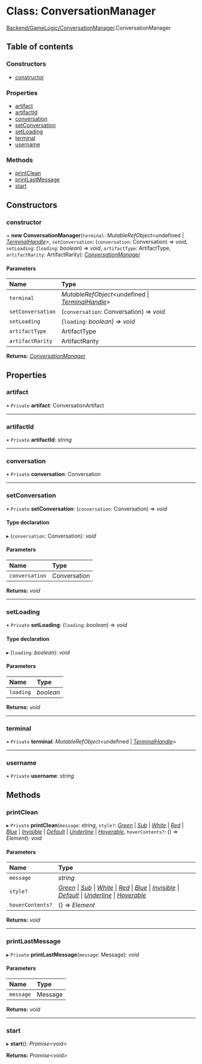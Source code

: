 # Class: ConversationManager

[Backend/GameLogic/ConversationManager](../modules/backend_gamelogic_conversationmanager.md).ConversationManager

## Table of contents

### Constructors

- [constructor](backend_gamelogic_conversationmanager.conversationmanager.md#constructor)

### Properties

- [artifact](backend_gamelogic_conversationmanager.conversationmanager.md#artifact)
- [artifactId](backend_gamelogic_conversationmanager.conversationmanager.md#artifactid)
- [conversation](backend_gamelogic_conversationmanager.conversationmanager.md#conversation)
- [setConversation](backend_gamelogic_conversationmanager.conversationmanager.md#setconversation)
- [setLoading](backend_gamelogic_conversationmanager.conversationmanager.md#setloading)
- [terminal](backend_gamelogic_conversationmanager.conversationmanager.md#terminal)
- [username](backend_gamelogic_conversationmanager.conversationmanager.md#username)

### Methods

- [printClean](backend_gamelogic_conversationmanager.conversationmanager.md#printclean)
- [printLastMessage](backend_gamelogic_conversationmanager.conversationmanager.md#printlastmessage)
- [start](backend_gamelogic_conversationmanager.conversationmanager.md#start)

## Constructors

### constructor

\+ **new ConversationManager**(`terminal`: _MutableRefObject_<undefined \| [_TerminalHandle_](../interfaces/frontend_views_terminal.terminalhandle.md)\>, `setConversation`: (`conversation`: Conversation) => _void_, `setLoading`: (`loading`: _boolean_) => _void_, `artifactType`: ArtifactType, `artifactRarity`: ArtifactRarity): [_ConversationManager_](backend_gamelogic_conversationmanager.conversationmanager.md)

#### Parameters

| Name              | Type                                                                                                          |
| :---------------- | :------------------------------------------------------------------------------------------------------------ |
| `terminal`        | _MutableRefObject_<undefined \| [_TerminalHandle_](../interfaces/frontend_views_terminal.terminalhandle.md)\> |
| `setConversation` | (`conversation`: Conversation) => _void_                                                                      |
| `setLoading`      | (`loading`: _boolean_) => _void_                                                                              |
| `artifactType`    | ArtifactType                                                                                                  |
| `artifactRarity`  | ArtifactRarity                                                                                                |

**Returns:** [_ConversationManager_](backend_gamelogic_conversationmanager.conversationmanager.md)

## Properties

### artifact

• `Private` **artifact**: ConversationArtifact

---

### artifactId

• `Private` **artifactId**: _string_

---

### conversation

• `Private` **conversation**: Conversation

---

### setConversation

• `Private` **setConversation**: (`conversation`: Conversation) => _void_

#### Type declaration

▸ (`conversation`: Conversation): _void_

#### Parameters

| Name           | Type         |
| :------------- | :----------- |
| `conversation` | Conversation |

**Returns:** _void_

---

### setLoading

• `Private` **setLoading**: (`loading`: _boolean_) => _void_

#### Type declaration

▸ (`loading`: _boolean_): _void_

#### Parameters

| Name      | Type      |
| :-------- | :-------- |
| `loading` | _boolean_ |

**Returns:** _void_

---

### terminal

• `Private` **terminal**: _MutableRefObject_<undefined \| [_TerminalHandle_](../interfaces/frontend_views_terminal.terminalhandle.md)\>

---

### username

• `Private` **username**: _string_

## Methods

### printClean

▸ `Private` **printClean**(`message`: _string_, `style?`: [_Green_](../enums/frontend_utils_terminaltypes.terminaltextstyle.md#green) \| [_Sub_](../enums/frontend_utils_terminaltypes.terminaltextstyle.md#sub) \| [_White_](../enums/frontend_utils_terminaltypes.terminaltextstyle.md#white) \| [_Red_](../enums/frontend_utils_terminaltypes.terminaltextstyle.md#red) \| [_Blue_](../enums/frontend_utils_terminaltypes.terminaltextstyle.md#blue) \| [_Invisible_](../enums/frontend_utils_terminaltypes.terminaltextstyle.md#invisible) \| [_Default_](../enums/frontend_utils_terminaltypes.terminaltextstyle.md#default) \| [_Underline_](../enums/frontend_utils_terminaltypes.terminaltextstyle.md#underline) \| [_Hoverable_](../enums/frontend_utils_terminaltypes.terminaltextstyle.md#hoverable), `hoverContents?`: () => _Element_): _void_

#### Parameters

| Name             | Type                                                                                                                                                                                                                                                                                                                                                                                                                                                                                                                                                                                                                                                                                                                                                  |
| :--------------- | :---------------------------------------------------------------------------------------------------------------------------------------------------------------------------------------------------------------------------------------------------------------------------------------------------------------------------------------------------------------------------------------------------------------------------------------------------------------------------------------------------------------------------------------------------------------------------------------------------------------------------------------------------------------------------------------------------------------------------------------------------- |
| `message`        | _string_                                                                                                                                                                                                                                                                                                                                                                                                                                                                                                                                                                                                                                                                                                                                              |
| `style?`         | [_Green_](../enums/frontend_utils_terminaltypes.terminaltextstyle.md#green) \| [_Sub_](../enums/frontend_utils_terminaltypes.terminaltextstyle.md#sub) \| [_White_](../enums/frontend_utils_terminaltypes.terminaltextstyle.md#white) \| [_Red_](../enums/frontend_utils_terminaltypes.terminaltextstyle.md#red) \| [_Blue_](../enums/frontend_utils_terminaltypes.terminaltextstyle.md#blue) \| [_Invisible_](../enums/frontend_utils_terminaltypes.terminaltextstyle.md#invisible) \| [_Default_](../enums/frontend_utils_terminaltypes.terminaltextstyle.md#default) \| [_Underline_](../enums/frontend_utils_terminaltypes.terminaltextstyle.md#underline) \| [_Hoverable_](../enums/frontend_utils_terminaltypes.terminaltextstyle.md#hoverable) |
| `hoverContents?` | () => _Element_                                                                                                                                                                                                                                                                                                                                                                                                                                                                                                                                                                                                                                                                                                                                       |

**Returns:** _void_

---

### printLastMessage

▸ `Private` **printLastMessage**(`message`: Message): _void_

#### Parameters

| Name      | Type    |
| :-------- | :------ |
| `message` | Message |

**Returns:** _void_

---

### start

▸ **start**(): _Promise_<void\>

**Returns:** _Promise_<void\>
